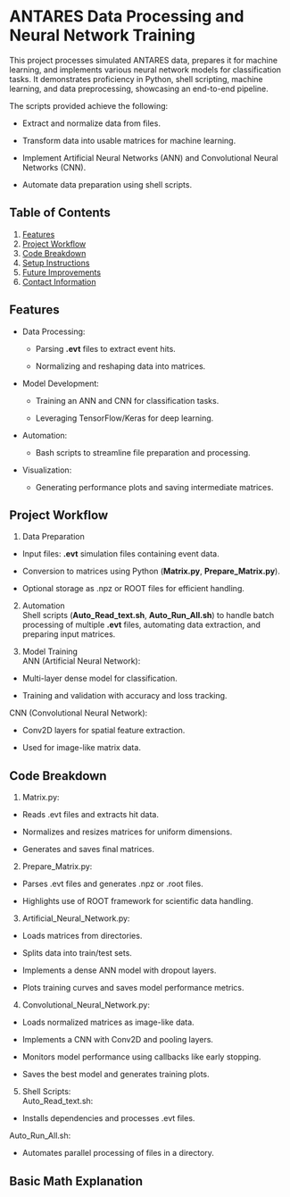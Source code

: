 
# ANTARES Data Processing and Neural Network Training

This project processes simulated ANTARES data, prepares it for machine learning, and implements various neural network models for classification tasks. It demonstrates proficiency in Python, shell scripting, machine learning, and data preprocessing, showcasing an end-to-end pipeline.

The scripts provided achieve the following:

- Extract and normalize data from files.

- Transform data into usable matrices for machine learning.

- Implement Artificial Neural Networks (ANN) and Convolutional Neural Networks (CNN).

- Automate data preparation using shell scripts.

## Table of Contents

1. [Features](https://github.com/AMeskar/DeepLearning?tab=readme-ov-file#features)
2. [Project Workflow](https://github.com/AMeskar/DeepLearning?tab=readme-ov-file#Project-Workflow)
3. [Code Breakdown]()
4. [Setup Instructions]()
5. [Future Improvements]()
6. [Contact Information]()
## Features

- Data Processing:

  - Parsing **.evt** files to extract event hits.

  - Normalizing and reshaping data into matrices.

- Model Development:

  - Training an ANN and CNN for classification tasks.

  - Leveraging TensorFlow/Keras for deep learning.

- Automation:

  - Bash scripts to streamline file preparation and processing.

- Visualization:

  - Generating performance plots and saving intermediate matrices.
## Project Workflow

1. Data Preparation
 
- Input files: **.evt** simulation files containing event data.

- Conversion to matrices using Python (**Matrix.py**, **Prepare_Matrix.py**).

- Optional storage as .npz or ROOT files for efficient handling.

2. Automation
\
Shell scripts (**Auto_Read_text.sh**, **Auto_Run_All.sh**) to handle batch processing of multiple **.evt** files, automating data extraction, and preparing input matrices.

3. Model Training
\
ANN (Artificial Neural Network):

- Multi-layer dense model for classification.

- Training and validation with accuracy and loss tracking.

CNN (Convolutional Neural Network):

- Conv2D layers for spatial feature extraction.

- Used for image-like matrix data.
## Code Breakdown

1. Matrix.py:

- Reads .evt files and extracts hit data.

- Normalizes and resizes matrices for uniform dimensions.

- Generates and saves final matrices.

2. Prepare_Matrix.py:

- Parses .evt files and generates .npz or .root files.

- Highlights use of ROOT framework for scientific data handling.

3. Artificial_Neural_Network.py:

- Loads matrices from directories.

- Splits data into train/test sets.

- Implements a dense ANN model with dropout layers.

- Plots training curves and saves model performance metrics.

4. Convolutional_Neural_Network.py:

- Loads normalized matrices as image-like data.

- Implements a CNN with Conv2D and pooling layers.

- Monitors model performance using callbacks like early stopping.

- Saves the best model and generates training plots.

5. Shell Scripts:
\
Auto_Read_text.sh:

- Installs dependencies and processes .evt files.

Auto_Run_All.sh:

- Automates parallel processing of files in a directory.
## Basic Math Explanation
